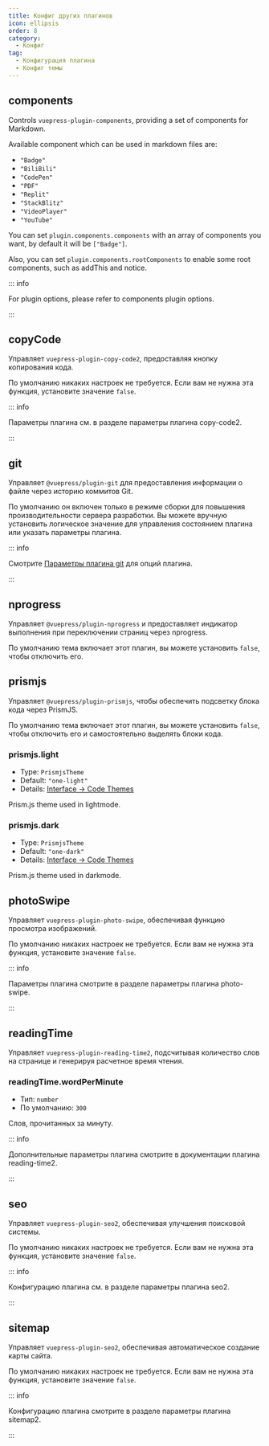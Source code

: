 ```yaml
---
title: Конфиг других плагинов
icon: ellipsis
order: 8
category:
  - Конфиг
tag:
  - Конфигурация плагина
  - Конфиг темы
---
```


## components

Controls `vuepress-plugin-components`, providing a set of components for Markdown.

Available component which can be used in markdown files are:

- `"Badge"`
- `"BiliBili"`
- `"CodePen"`
- `"PDF"`
- `"Replit"`
- `"StackBlitz"`
- `"VideoPlayer"`
- `"YouTube"`

You can set `plugin.components.components` with an array of components you want, by default it will be `["Badge"]`.

Also, you can set `plugin.components.rootComponents` to enable some root components, such as addThis and notice.

::: info

For plugin options, please refer to <ProjectLink name="components" path="/config.html">components plugin options</ProjectLink>.

:::

## copyCode <Badge text="включено по умолчанию" />

Управляет `vuepress-plugin-copy-code2`, предоставляя кнопку копирования кода.

По умолчанию никаких настроек не требуется. Если вам не нужна эта функция, установите значение `false`.

::: info

Параметры плагина см. в разделе <ProjectLink name="copy-code2" path="/config.html">параметры плагина copy-code2</ProjectLink>.

:::

## git <Badge text="enabled in production" />

Управляет `@vuepress/plugin-git` для предоставления информации о файле через историю коммитов Git.

По умолчанию он включен только в режиме сборки для повышения производительности сервера разработки. Вы можете вручную установить логическое значение для управления состоянием плагина или указать параметры плагина.

::: info

Смотрите [Параметры плагина git][git-config] для опций плагина.

:::

## nprogress <Badge text="включено по умолчанию" />

Управляет `@vuepress/plugin-nprogress` и предоставляет индикатор выполнения при переключении страниц через nprogress.

По умолчанию тема включает этот плагин, вы можете установить `false`, чтобы отключить его.

## prismjs <Badge text="включено по умолчанию" />

Управляет `@vuepress/plugin-prismjs`, чтобы обеспечить подсветку блока кода через PrismJS.

По умолчанию тема включает этот плагин, вы можете установить `false`, чтобы отключить его и самостоятельно выделять блоки кода.

### prismjs.light

- Type: `PrismjsTheme`
- Default: `"one-light"`
- Details: [Interface → Code Themes](../../guide/interface/code-theme.md)

Prism.js theme used in lightmode.

### prismjs.dark

- Type: `PrismjsTheme`
- Default: `"one-dark"`
- Details: [Interface → Code Themes](../../guide/interface/code-theme.md)

Prism.js theme used in darkmode.

## photoSwipe <Badge text="включено по умолчанию" />

Управляет `vuepress-plugin-photo-swipe`, обеспечивая функцию просмотра изображений.

По умолчанию никаких настроек не требуется. Если вам не нужна эта функция, установите значение `false`.

::: info

Параметры плагина смотрите в разделе <ProjectLink name="photo-swipe" path="/config.html">параметры плагина photo-swipe</ProjectLink>.

:::

## readingTime <Badge text="включено по умолчанию" />

Управляет `vuepress-plugin-reading-time2`, подсчитывая количество слов на странице и генерируя расчетное время чтения.

### readingTime.wordPerMinute

- Тип: `number`
- По умолчанию: `300`

Слов, прочитанных за минуту.

::: info

Дополнительные параметры плагина смотрите в <ProjectLink name="reading-time2" path="/config.html">документации плагина reading-time2</ProjectLink>.

:::

## seo <Badge text="включено по умолчанию" />

Управляет `vuepress-plugin-seo2`, обеспечивая улучшения поисковой системы.

По умолчанию никаких настроек не требуется. Если вам не нужна эта функция, установите значение `false`.

::: info

Конфигурацию плагина см. в разделе <ProjectLink name="seo2" path="/config.html">параметры плагина seo2</ProjectLink>.

:::

## sitemap <Badge text="включено по умолчанию" />

Управляет `vuepress-plugin-seo2`, обеспечивая автоматическое создание карты сайта.

По умолчанию никаких настроек не требуется. Если вам не нужна эта функция, установите значение `false`.

::: info

Конфигурацию плагина смотрите в разделе <ProjectLink name="sitemap2" path="/config.html">параметры плагина sitemap2</ProjectLink>.

:::

[git-config]: https://v2.vuepress.vuejs.org/reference/plugin/git.html
